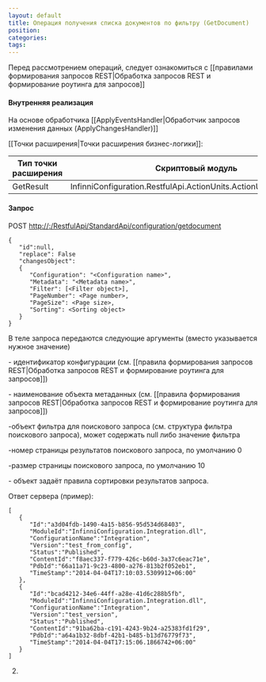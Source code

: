 ```yaml
---
layout: default
title: Операция получения списка документов по фильтру (GetDocument)
position: 
categories: 
tags: 
---
```


Перед рассмотрением операций, следует ознакомиться с [[правилами формирования запросов REST|Обработка запросов REST и формирование роутинга для запросов]]

#### Внутренняя реализация

На основе обработчика [[ApplyEventsHandler|Обработчик запросов изменения данных (ApplyChangesHandler)]]

[[Точки расширения|Точки расширения бизнес-логики]]:

|Тип точки расширения|Скриптовый модуль|
|--------------------|-----------------|
|GetResult|InfinniConfiguration.RestfulApi.ActionUnits.ActionUnitGetDocument|

#### Запрос

POST [http://<ServerName>:<PortName>/RestfulApi/StandardApi/configuration/getdocument](http://10.10.1.82:9999/RestfulApi/StandardApi/configuration/getdocument)

```
{
   "id":null,
   "replace": False
   "changesObject":
   {
      "Configuration": "<Configuration name>",
      "Metadata": "<Metadata name>",
      "Filter": [<Filter object>],
      "PageNumber": <Page number>,
      "PageSize": <Page size>,
      "Sorting": <Sorting object>
   }
}
```

В теле запроса передаются следующие аргументы (вместо <parameter name> указывается нужное значение)

<Configuration name> - идентификатор конфигурации (см. [[правила формирования запросов REST|Обработка запросов REST и формирование роутинга для запросов]])

<Metadata name> - наименование объекта метаданных (см. [[правила формирования запросов REST|Обработка запросов REST и формирование роутинга для запросов]])

<Filter object> -объект фильтра для поискового запроса (см. структура фильтра поискового запроса), может содержать null либо значение фильтра

<Page number> -номер страницы результатов поискового запроса, по умолчанию 0

<Page size> -размер страницы поискового запроса, по умолчанию 10

<Sorting object> - объект задаёт правила сортировки результатов запроса.

Ответ сервера (пример):

```
[
   {
      "Id":"a3d04fdb-1490-4a15-b856-95d534d68403",
      "ModuleId":"InfinniConfiguration.Integration.dll",
      "ConfigurationName":"Integration",
      "Version":"test_from_config",
      "Status":"Published",
      "ContentId":"f8aec337-f779-426c-b60d-3a37c6eac71e",
      "PdbId":"66a11a71-9c23-4800-a276-813b2f052eb1",
      "TimeStamp":"2014-04-04T17:10:03.5309912+06:00"
   },
   {
      "Id":"bcad4212-34e6-44ff-a28e-41d6c288b5fb",
      "ModuleId":"InfinniConfiguration.Integration.dll",
      "ConfigurationName":"Integration",
      "Version":"test_version",
      "Status":"Published",
      "ContentId":"91ba62ba-c191-4243-9b24-a25383fd1f29",
      "PdbId":"a64a1b32-8dbf-42b1-b485-b13d76779f73",
      "TimeStamp":"2014-04-04T17:15:06.1866742+06:00"
   }
]
```

2.

 

